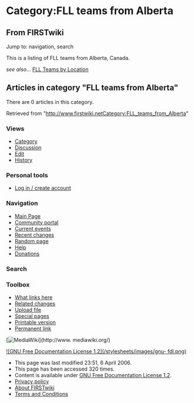 # Category:FLL teams from Alberta

## From FIRSTwiki

Jump to: navigation, search

This is a listing of FLL teams from Alberta, Canada.

_see also..._ [FLL Teams by Location](FLL_Teams_by_Location "FLL
Teams by Location")

## Articles in category "FLL teams from Alberta"

There are 0 articles in this category.

Retrieved from "<http://www.firstwiki.netCategory:FLL_teams_from_Alberta>"

### Views

- [Category](Category:FLL_teams_from_Alberta)
- [Discussion](/index.php?title=Category_talk:FLL_teams_from_Alberta&action=edit)
- [Edit](/index.php?title=Category:FLL_teams_from_Alberta&action=edit)
- [History](/index.php?title=Category:FLL_teams_from_Alberta&action=history)

### Personal tools

- [Log in / create account](/index.php?title=Special:Userlogin&returnto=Category:FLL_teams_from_Alberta)

[](Main_Page "Main Page")

### Navigation

- [Main Page](Main_Page)
- [Community portal](FIRSTwiki:Community_portal)
- [Current events](Current_events)
- [Recent changes](Special:Recentchanges)
- [Random page](Special:Random)
- [Help](Help:Contents)
- [Donations](FIRSTwiki:Site_support)

### Search

### Toolbox

- [What links here](Special:Whatlinkshere/Category:FLL_teams_from_Alberta)
- [Related changes](Special:Recentchangeslinked/Category:FLL_teams_from_Alberta)
- [Upload file](Special:Upload)
- [Special pages](Special:Specialpages)
- [Printable version](/index.php?title=Category:FLL_teams_from_Alberta&printable=yes)
- [Permanent link](/index.php?title=Category:FLL_teams_from_Alberta&oldid=46082)

[![MediaWiki](/skins/common/images/poweredby_mediawiki_88x31.png)](http://www.
mediawiki.org/)

[![GNU Free Documentation License 1.2](/stylesheets/images/gnu-
fdl.png)](http://www.gnu.org/copyleft/fdl.html)

- This page was last modified 23:51, 6 April 2006.
- This page has been accessed 320 times.
- Content is available under [GNU Free Documentation License 1.2](http://www.gnu.org/copyleft/fdl.html "http://www.gnu.org/copyleft/fdl.html").
- [Privacy policy](FIRSTwiki:Privacy_policy "FIRSTwiki:Privacy policy")
- [About FIRSTwiki](FIRSTwiki:About "FIRSTwiki:About")
- [Terms and Conditions](FIRSTwiki:Terms_and_conditions "FIRSTwiki:Terms and conditions")
